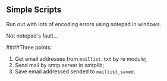 ## Simple Scripts

Run out with lots of encoding errors using notepad in windows.

Not notepad's fault...

####Three points:
1. Get email addresses from `maillist.txt` by re module; 
2. Send mail by smtp server in smtplib;
3. Save email addressed sended to `maillist_saved`.
